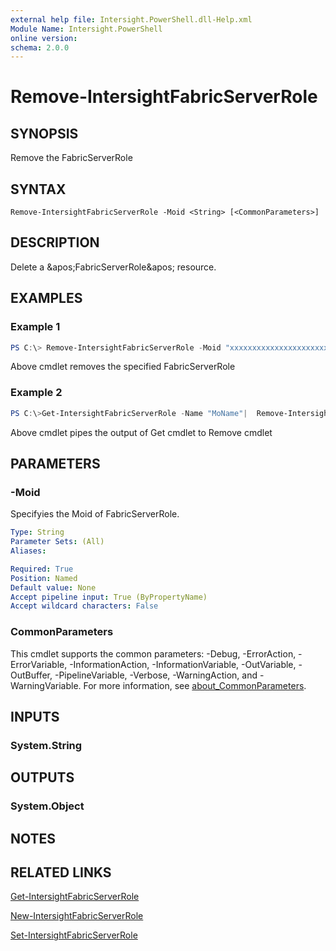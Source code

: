 ```yaml
---
external help file: Intersight.PowerShell.dll-Help.xml
Module Name: Intersight.PowerShell
online version:
schema: 2.0.0
---
```


# Remove-IntersightFabricServerRole

## SYNOPSIS
Remove the FabricServerRole

## SYNTAX

```
Remove-IntersightFabricServerRole -Moid <String> [<CommonParameters>]
```

## DESCRIPTION
Delete a &amp;apos;FabricServerRole&amp;apos; resource.

## EXAMPLES

### Example 1
```powershell
PS C:\> Remove-IntersightFabricServerRole -Moid "xxxxxxxxxxxxxxxxxxxxxxxxxxx"
```
Above cmdlet removes the specified FabricServerRole 

### Example 2
```powershell
PS C:\>Get-IntersightFabricServerRole -Name "MoName"|  Remove-IntersightFabricServerRole
```
Above cmdlet pipes the output of Get cmdlet to Remove cmdlet

## PARAMETERS

### -Moid
Specifyies the Moid of FabricServerRole.

```yaml
Type: String
Parameter Sets: (All)
Aliases:

Required: True
Position: Named
Default value: None
Accept pipeline input: True (ByPropertyName)
Accept wildcard characters: False
```

### CommonParameters
This cmdlet supports the common parameters: -Debug, -ErrorAction, -ErrorVariable, -InformationAction, -InformationVariable, -OutVariable, -OutBuffer, -PipelineVariable, -Verbose, -WarningAction, and -WarningVariable. For more information, see [about_CommonParameters](http://go.microsoft.com/fwlink/?LinkID=113216).

## INPUTS

### System.String

## OUTPUTS

### System.Object
## NOTES

## RELATED LINKS

[Get-IntersightFabricServerRole](./Get-IntersightFabricServerRole.md)

[New-IntersightFabricServerRole](./New-IntersightFabricServerRole.md)

[Set-IntersightFabricServerRole](./Set-IntersightFabricServerRole.md)

